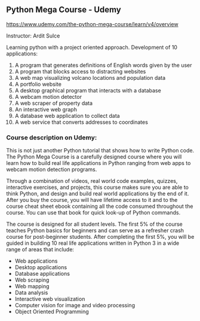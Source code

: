 ## Python Mega Course - Udemy

https://www.udemy.com/the-python-mega-course/learn/v4/overview

Instructor: Ardit Sulce

Learning python with a project oriented approach. Development of 10 applications:

1. A program that generates definitions of English words given by the user
2. A program that blocks access to distracting websites 
3. A web map visualizing volcano locations and population data
4. A portfolio website
5. A desktop graphical program that interacts with a database
6. A webcam motion detector
7. A web scraper of property data
8. An interactive web graph
9. A database web application to collect data
10. A web service that converts addresses to coordinates

### Course description on Udemy:

This is not just another Python tutorial that shows how to write Python code. The Python Mega Course is a carefully designed course where you will learn how to build real life applications in Python ranging from web apps to webcam motion detection programs.

Through a combination of videos, real world code examples, quizzes, interactive exercises, and projects, this course makes sure you are able to think Python, and design and build real world applications by the end of it. After you buy the course, you will have lifetime access to it and to the course cheat sheet ebook containing all the code consumed throughout the course. You can use that book for quick look-up of Python commands.

The course is designed for all student levels. The first 5% of the course teaches Python basics for beginners and can serve as a refresher crash course for post-beginner students. After completing the first 5%, you will be guided in building 10 real life applications written in Python 3 in a wide range of areas that include:

- Web applications 
- Desktop applications 
- Database applications 
- Web scraping 
- Web mapping 
- Data analysis
- Interactive web visualization
- Computer vision for image and video processing
- Object Oriented Programming
